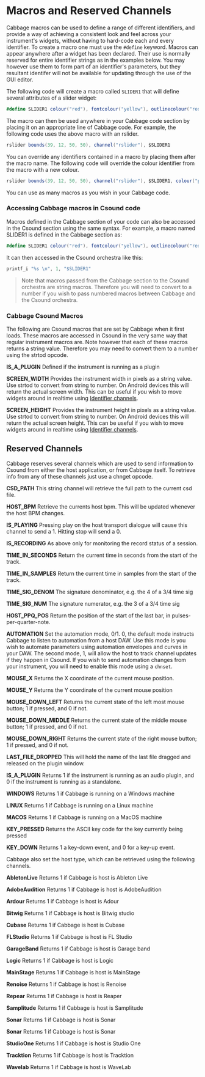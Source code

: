 # Macros and Reserved Channels
Cabbage macros can be used to define a range of different identifiers, and provide a way of achieving a consistent look and feel across your instrument's widgets, without having to hard-code each and every identifier. To create a macro one must use the `#define` keyword. Macros can appear anywhere after a widget has been declared. Their use is normally reserved for entire identifier strings as in the examples below. You may however use them to form part of an identifier's parameters, but they resultant identifer will not be available for updating through the use of the GUI editor. 

The following code will create a macro called `SLIDER1` that will define several attributes of a slider widget:

```csharp
#define SLIDER1 colour("red"), fontcolour("yellow"), outlinecolour("red"), range(0, 1000, 500)
```
The macro can then be used anywhere in your Cabbage code section by placing it on an appropriate line of Cabbage code. For example, the following code uses the above macro with an rslider.

```csharp
rslider bounds(39, 12, 50, 50), channel("rslider"), $SLIDER1
```
You can override any identifiers contained in a macro by placing them after the macro name. The following code will override the colour identifier from the macro with a new colour.

```csharp
rslider bounds(39, 12, 50, 50), channel("rslider"), $SLIDER1, colour("purple")
```

You can use as many macros as you wish in your Cabbage code. 

### Accessing Cabbage macros in Csound code
Macros defined in the Cabbage section of your code can also be accessed in the Csound section using the same syntax. For example, a macro named SLIDER1 is defined in the Cabbage section as:  

```csharp
#define SLIDER1 colour("red"), fontcolour("yellow"), outlinecolour("red"), range(0, 1000, 500)
``` 

It can then accessed in the Csound orchestra like this:

```csharp
printf_i "%s \n", 1, "$SLIDER1" 
```

> Note that macros passed from the Cabbage section to the Csound orchestra are string macros. Therefore you will need to convert to a number if you wish to pass numbered macros between Cabbage and the Csound orchestra.   


### Cabbage Csound Macros 
The following are Csound macros that are set by Cabbage when it first loads. These macros are accessed in Csound in the very same way that regular instrument macros are. Note however that each of these macros returns a string value. Therefore you may need to convert them to a number using the strtod opcode.  

**IS_A_PLUGIN** Defined if the instrument is running as a plugin

**SCREEN_WIDTH** Provides the instrument width in pixels as a string value. Use strtod to convert from string to number. On Android devices this will return the actual screen width. This can be useful if you wish to move widgets around in realtime using [Identifier channels](./identchannels.html).  

**SCREEN_HEIGHT** Provides the instrument height in pixels as a string value. Use strtod to convert from string to number. On Android devices this will return the actual screen height. This can be useful if you wish to move widgets around in realtime using [Identifier channels](./identchannels.html).  

## Reserved Channels

Cabbage reserves several channels which are used to send information to Csound from either the host application, or from Cabbage itself. To retrieve info from any of these channels just use a chnget opcode.

**CSD_PATH** This string channel will retrieve the full path to the current csd file.

**HOST_BPM** Retrieve the currents host bpm. This will be updated whenever the host BPM changes.

**IS_PLAYING** Pressing play on the host transport dialogue will cause this channel to send a 1. Hitting stop will send a 0.

**IS_RECORDING** As above only for monitoring the record status of a session.

**TIME_IN_SECONDS** Return the current time in seconds from the start of the track.

**TIME_IN_SAMPLES** Return the current time in samples from the start of the track.

**TIME_SIG_DENOM** The signature denominator, e.g. the 4 of a 3/4 time sig 

**TIME_SIG_NUM** The signature numerator, e.g. the 3 of a 3/4 time sig 

**HOST_PPQ_POS** Return the position of the start of the last bar, in pulses-per-quarter-note.

**AUTOMATION** Set the automation mode, 0/1. 0, the default mode instructs Cabbage to listen to automation from a host DAW. Use this mode is you wish to automate parameters using automation envelopes and curves in your DAW. The second mode, 1, will allow the host to track channel updates if they happen in Csound. If you wish to send automation changes from your instrument, you will need to enable this mode using a `chnset`. 

**MOUSE_X** Returns the X coordinate of the current mouse position.

**MOUSE_Y** Returns the Y coordinate of the current mouse position

**MOUSE_DOWN_LEFT** Returns the current state of the left most mouse button; 1 if pressed, and 0 if not. 

**MOUSE_DOWN_MIDDLE** Returns the current state of the middle mouse button; 1 if pressed, and 0 if not. 

**MOUSE_DOWN_RIGHT** Returns the current state of the right mouse button; 1 if pressed, and 0 if not. 

**LAST_FILE_DROPPED** This will hold the name of the last file dragged and released on the plugin window. 

**IS_A_PLUGIN** Returns 1 if the instrument is running as an audio plugin, and 0 if the instrument is running as a standalone. 

**WINDOWS** Returns 1 if Cabbage is running on a Windows machine

**LINUX** Returns 1 if Cabbage is running on a Linux machine

**MACOS** Returns 1 if Cabbage is running on a MacOS machine

**KEY_PRESSED** Returns the ASCII key code for the key currently being pressed

**KEY_DOWN** Returns 1 a key-down event, and 0 for a key-up event.  


Cabbage also set the host type, which can be retrieved using the following channels. 

**AbletonLive** Returns 1 if Cabbage is host is Ableton Live

**AdobeAudition** Returns 1 if Cabbage is host is AdobeAudition

**Ardour** Returns 1 if Cabbage is host is Adour

**Bitwig** Returns 1 if Cabbage is host is Bitwig studio

**Cubase** Returns 1 if Cabbage is host is Cubase

**FLStudio** Returns 1 if Cabbage is host is FL Studio

**GarageBand** Returns 1 if Cabbage is host is Garage band

**Logic** Returns 1 if Cabbage is host is Logic

**MainStage** Returns 1 if Cabbage is host is MainStage

**Renoise** Returns 1 if Cabbage is host is Renoise

**Repear** Returns 1 if Cabbage is host is Reaper

**Samplitude** Returns 1 if Cabbage is host is Samplitude

**Sonar** Returns 1 if Cabbage is host is Sonar

**Sonar** Returns 1 if Cabbage is host is Sonar

**StudioOne** Returns 1 if Cabbage is host is Studio One

**Tracktion** Returns 1 if Cabbage is host is Tracktion

**Wavelab** Returns 1 if Cabbage is host is WaveLab




